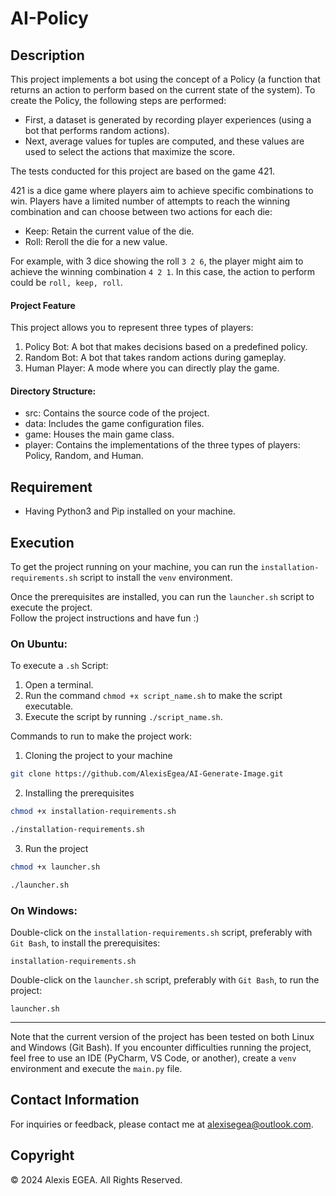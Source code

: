 # AI-Policy

## Description 

This project implements a bot using the concept of a Policy (a function that returns an action to perform based on the current state of the system).
To create the Policy, the following steps are performed:
- First, a dataset is generated by recording player experiences (using a bot that performs random actions).
- Next, average values for tuples are computed, and these values are used to select the actions that maximize the score.

The tests conducted for this project are based on the game 421.

421 is a dice game where players aim to achieve specific combinations to win.
Players have a limited number of attempts to reach the winning combination and can choose between two actions for each die:
- Keep: Retain the current value of the die.
- Roll: Reroll the die for a new value.   

For example, with 3 dice showing the roll `3 2 6`, the player might aim to achieve 
the winning combination `4 2 1`. In this case, the action to perform could be `roll, keep, roll`.

#### Project Feature

This project allows you to represent three types of players:
1. Policy Bot: A bot that makes decisions based on a predefined policy.
2. Random Bot: A bot that takes random actions during gameplay.
3. Human Player: A mode where you can directly play the game.

#### Directory Structure:

- src: Contains the source code of the project.
- data: Includes the game configuration files.
- game: Houses the main game class.
- player: Contains the implementations of the three types of players: Policy, Random, and Human.

## Requirement

- Having Python3 and Pip installed on your machine.

## Execution 

To get the project running on your machine, you can run the `installation-requirements.sh` script to install the `venv` environment.  

Once the prerequisites are installed, you can run the `launcher.sh` script to execute the project.  
Follow the project instructions and have fun :)  

### On Ubuntu:

To execute a `.sh` Script:  
   1. Open a terminal.  
   2. Run the command `chmod +x script_name.sh` to make the script executable.  
   3. Execute the script by running `./script_name.sh`.  

Commands to run to make the project work:
1. Cloning the project to your machine
```sh
git clone https://github.com/AlexisEgea/AI-Generate-Image.git
```
2. Installing the prerequisites
```sh
chmod +x installation-requirements.sh
```
```sh
./installation-requirements.sh
```
3. Run the project
```sh
chmod +x launcher.sh
```
```sh
./launcher.sh
```

### On Windows:

Double-click on the `installation-requirements.sh` script, preferably with `Git Bash`, to install the prerequisites:
```
installation-requirements.sh
```

Double-click on the `launcher.sh` script, preferably with `Git Bash`, to run the project:
```
launcher.sh
```
---

Note that the current version of the project has been tested on both Linux and Windows (Git Bash). If you encounter difficulties running the project, feel free to use an IDE (PyCharm, VS Code, or another), create a `venv` environment and execute the `main.py` file.

## Contact Information

 For inquiries or feedback, please contact me at [alexisegea@outlook.com](mailto:alexisegea@outlook.com).

## Copyright

© 2024 Alexis EGEA. All Rights Reserved.

